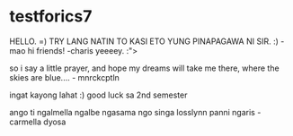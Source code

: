 testforics7
===========
HELLO. =)
TRY LANG NATIN TO KASI ETO YUNG PINAPAGAWA NI SIR. :)
-mao
hi friends! -charis
yeeeey. :">

so i say a little prayer, and hope my dreams will take me there, where the skies are blue.... - mnrckcptln


ingat kayong lahat :) good luck sa 2nd semester

ango ti ngalmella ngalbe ngasama ngo singa losslynn panni ngaris - carmella dyosa 

